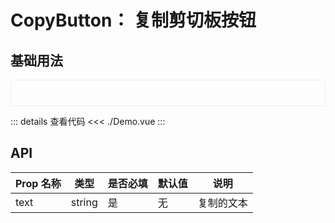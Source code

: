 # CopyButton： 复制剪切板按钮

<script setup>
import Demo from './Demo.vue'
</script>

## 基础用法

<div style="border: 1px solid #eee; padding: 20px"><Demo></Demo></div>

::: details 查看代码
<<< ./Demo.vue
:::

## API
| Prop 名称 | 类型 | 是否必填 | 默认值 | 说明 |
| --- | --- | --- | --- | --- |
| text | string | 是 | 无 | 复制的文本 |